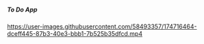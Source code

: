##### To Do App



https://user-images.githubusercontent.com/58493357/174716464-dceff445-87b3-40e3-bbb1-7b525b35dfcd.mp4

